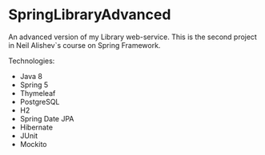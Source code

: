 # SpringLibraryAdvanced
An advanced version of my Library web-service. 
This is the second project in Neil Alishev`s course on Spring Framework. 

Technologies:

- Java 8
- Spring 5
- Thymeleaf
- PostgreSQL
- H2
- Spring Date JPA
- Hibernate
- JUnit
- Mockito
